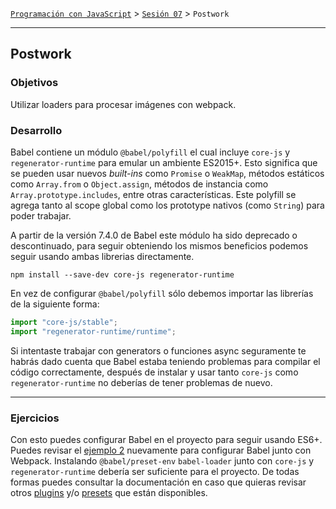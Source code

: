 [`Programación con JavaScript`](../../Readme.md) > [`Sesión 07`](../Readme.md) > `Postwork`

---

## Postwork

### Objetivos

Utilizar loaders para procesar imágenes con webpack.

### Desarrollo

Babel contiene un módulo `@babel/polyfill` el cual incluye `core-js` y `regenerator-runtime` para emular un ambiente 
ES2015+. Esto significa que se pueden usar nuevos _built-ins_ como `Promise` o `WeakMap`, métodos estáticos como 
`Array.from` o `Object.assign`, métodos de instancia como `Array.prototype.includes`, entre otras características. 
Este polyfill se agrega tanto al scope global como los prototype nativos (como `String`) para poder trabajar.

A partir de la versión 7.4.0 de Babel este módulo ha sido deprecado o descontinuado, para seguir obteniendo los mismos
beneficios podemos seguir usando ambas librerias directamente.

```
npm install --save-dev core-js regenerator-runtime
```

En vez de configurar `@babel/polyfill` sólo debemos importar las librerías de la siguiente forma:

```javascript
import "core-js/stable";
import "regenerator-runtime/runtime";
```

Si intentaste trabajar con generators o funciones async seguramente te habrás dado cuenta que Babel estaba teniendo 
problemas para compilar el código correctamente, después de instalar y usar tanto `core-js` como `regenerator-runtime`
no deberías de tener problemas de nuevo.
 
---

### Ejercicios

Con esto puedes configurar Babel en el proyecto para seguir usando ES6+. Puedes revisar el 
[ejemplo 2](../Ejemplo-02/Readme.md) nuevamente para configurar Babel junto con Webpack. Instalando `@babel/preset-env`
 `babel-loader` junto con `core-js` y `regenerator-runtime` debería ser suficiente para el proyecto. De todas formas
 puedes consultar la documentación en caso que quieras revisar otros [plugins](https://babeljs.io/docs/en/plugins) y/o
 [presets](https://babeljs.io/docs/en/presets) que están disponibles.
 
